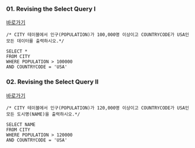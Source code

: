 ### 01. Revising the Select Query I
[바로가기](https://www.hackerrank.com/challenges/revising-the-select-query/problem)
```MySQL
/* CITY 테이블에서 인구(POPULATION)가 100,000명 이상이고 COUNTRYCODE가 USA인 모든 데이터를 출력하시오.*/

SELECT *
FROM CITY
WHERE POPULATION > 100000
AND COUNTRYCODE = 'USA'
```

### 02. Revising the Select Query II
[바로가기](https://www.hackerrank.com/challenges/revising-the-select-query-2/problem)
```MySQL
/* CITY 테이블에서 인구(POPULATION)가 120,000명 이상이고 COUNTRYCODE가 USA인 모든 도시명(NAME)을 출력하시오.*/

SELECT NAME
FROM CITY
WHERE POPULATION > 120000
AND COUNTRYCODE = 'USA'
```
